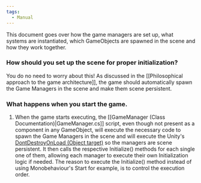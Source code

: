 ```yaml
---
tags:
  - Manual
---
```

This document goes over how the game managers are set up, what systems are instantiated, which GameObjects are spawned in the scene and how they work together.

### How should you set up the scene for proper initialization?
You do no need to worry about this! As discussed in the [[Philosophical approach to the game architecture]], the game should automatically spawn the Game Managers in the scene and make them scene persistent.

### What happens when you start the game.
1. When the game starts executing, the [[GameManager (Class Documentation)|GameManager.cs]] script, even though not present as a component in any GameObject, will execute the necessary code to spawn the Game Managers in the scene and will execute the Unity's [DontDestroyOnLoad (Object target)](https://docs.unity3d.com/ScriptReference/Object.DontDestroyOnLoad.html) so the managers are scene persistent.
   It then calls the respective Initialize() methods for each single one of them, allowing each manager to execute their own Initialization logic if needed. The reason to execute the Initialize() method instead of using Monobehaviour's Start for example, is to control the execution order. 

